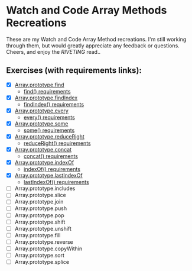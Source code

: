 # Watch and Code Array Methods Recreations
These are my Watch and Code Array Method recreations. I'm still working through them, but would greatly appreciate any feedback or questions. Cheers, and enjoy the _RIVETING_ read..

## Exercises (with requirements links):

- [x] [Array.prototype.find ](./1-find.html)
  - [find() requirements](./requirements/1-find.md)
- [x] [Array.prototype.findIndex](./2-findIndex.html)
  - [findIndex() requirements](./requirements/2-findIndex.md)
- [x] [Array.prototype.every](./3-every.html)
  - [every() requirements](./requirements/3-every.md)
- [x] [Array.prototype.some](./4-some.html)
  - [some() requirements](./requirements/4-some.md)
- [x] [Array.prototype.reduceRight](./5-reduceRight.html)
  - [reduceRight() requirements](./requirements/5-reduceRight.md)
- [x] [Array.prototype.concat](./6-concat.html)
  - [concat() requirements](./requirements/6-reduce.md)
- [x] [Array.prototype.indexOf](./7-indexOf.html)
  - [indexOf() requirements](./requirements/7-indexOf.md)
- [x] [Array.prototype.lastIndexOf](./8-lastIndexOf.html)
  - [lastIndexOf() requirements](./requirements/8-lastIndexOf.md)
- [ ] Array.prototype.includes
- [ ] Array.prototype.slice
- [ ] Array.prototype.join
- [ ] Array.prototype.push
- [ ] Array.prototype.pop
- [ ] Array.prototype.shift
- [ ] Array.prototype.unshift
- [ ] Array.prototype.fill
- [ ] Array.prototype.reverse
- [ ] Array.prototype.copyWithin
- [ ] Array.prototype.sort
- [ ] Array.prototype.splice